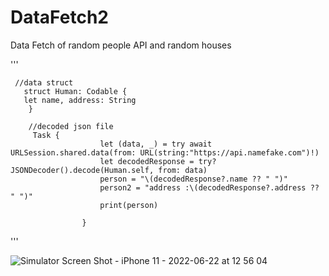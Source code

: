 # DataFetch2
Data Fetch of random people API and random houses

'''

     //data struct 
       struct Human: Codable {
       let name, address: String
        }

        //decoded json file
         Task {
                        let (data, _) = try await URLSession.shared.data(from: URL(string:"https://api.namefake.com")!)
                        let decodedResponse = try? JSONDecoder().decode(Human.self, from: data)
                        person = "\(decodedResponse?.name ?? " ")"
                        person2 = "address :\(decodedResponse?.address ?? " ")"
                        print(person)
                        
                    }


'''




![Simulator Screen Shot - iPhone 11 - 2022-06-22 at 12 56 04](https://user-images.githubusercontent.com/106954791/175012668-0be8b653-c5ee-4c4a-ab47-ebd054f5ae8d.png)
